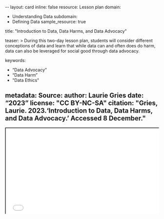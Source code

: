 --
layout: card
inline: false
resource: Lesson plan
domain:
  - Understanding Data
subdomain:
  - Defining Data
sample_resource: true

title: "Introduction to Data, Data Harms, and Data Advocacy"

teaser: >
  During this two-day lesson plan, students will consider different conceptions of data and learn that while data can and often does do harm, data can also be leveraged for social good through data
advocacy.

keywords:
  - “Data Advocacy”
  - “Data Harm”
  - "Data Ethics"

metadata:
  Source: 
  author: Laurie Gries
  date: “2023”
  license: "CC BY-NC-SA"
  citation: "Gries, Laurie. 2023.‘Introduction to Data, Data Harms, and Data Advocacy.’ Accessed 8 December."
---
<div style="position: relative; padding-bottom: 56.25%; height: 0; overflow: hidden;"><iframe src="../assets/pdf/Introduction to Data, Data Harms, and Data Advocacy.pdf" width="100%" title="Lesson Plan on Data and Data Advocacy" style="border:2px #323639 solid; position: absolute; top: 0; left: 0; right: 0; bottom: 0; height: 100%; max-width: 100%;"></iframe></div>
